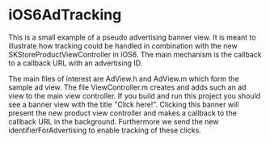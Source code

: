 iOS6AdTracking
==============

This is a small example of a pseudo advertising banner view. It is meant to illustrate how tracking could be handled in combination with the new SKStoreProductViewController in iOS6. The main mechanism is the callback to a callback URL with an advertising ID.

The main files of interest are AdView.h and AdView.m which form the sample ad view. The file ViewController.m creates and adds such an ad view to the main view controller. If you build and run this project you should see a banner view with the title "Click here!". Clicking this banner will present the new product view controller and makes a callback to the callback URL in the background. Furthermore we send the new identifierForAdvertising to enable tracking of these clicks.
